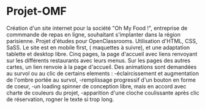 # Projet-OMF
Création d'un site internet pour la société "Oh My Food !", entreprise de commmande de repas en ligne, souhaitant s'implanter dans la région parisienne.
Projet d'études pour OpenClassrooms.
Utilisation d'HTML, CSS, SaSS.
Le site est en mobile first, ( maquettes à suivre), et une adaptation tablette et desktop libre.
Cinq pages, la page d'accueil avec liens renvoyant sur les différents restaurants avec leurs menus. Sur les pages des autres cartes, un lien renvoie à la page d'accueil.
Des animations sont demandées au survol ou au clic de certains elements : 
-éclaircissement et augmentation de l'ombre portée au survol,
-remplissage progressif d'un bouton en forme de coeur,
-un loading spinner de conception libre, mais en accord avec charte de couleurs du projet,
-apparition d'une cloche coulissante après clic de réservation, rogner le texte si trop long.

